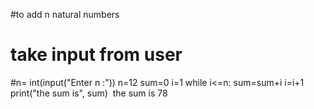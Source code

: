 #to add n natural numbers
# take input from user
#n= int(input("Enter n :"))
n=12
sum=0
i=1
while i<=n:
  sum=sum+i
  i=i+1
print("the sum is", sum)
​
the sum is 78

​

​
